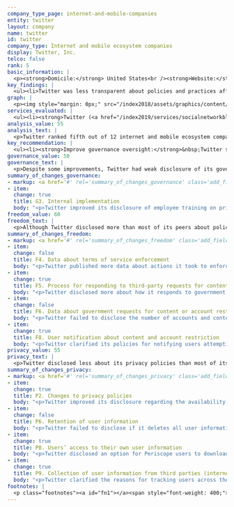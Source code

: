 ```yaml
---
company_type_page: internet-and-mobile-companies
entity: twitter
layout: company
name: twitter
id: twitter
company_type: Internet and mobile ecosystem companies
display: Twitter, Inc.
telco: false
rank: 5
basic_information: | 
  <p><strong>Domicile:</strong> United States<br /><strong>Website:</strong> <a href="https://twitter.com/">twitter.com</a><br /><strong>Download company report:</strong> <a href="/index2019/assets/static/download/Twitter2019.pdf">English</a></p>
key_findings: | 
  <ul><li>Twitter was less transparent about policies and practices affecting freedom of expression and privacy than most of the U.S. internet and mobile ecosystem companies evaluated in the Index.</li><li>It improved its disclosure of how it responds to government requests to restrict content or accounts by committing to carry out due diligence on such requests, but published limited data about the requests it received.</li><li>Twitter failed to disclose sufficient information about its security policies, earning the second-lowest score on these indicators.</li></ul>
graph: | 
  <p><img style="margin: 0px;" src="/index2018/assets/graphics/content/scores_company5.png" /></p>
services_evaluated: | 
  <ul><li><strong>Twitter (<a href="/index2019/services/socialnetworkblog/">Social networking &amp; blog</a>)</strong></li><li><strong>Periscope (<a href="/index2019/services/videophoto/">Video &amp; photo sharing</a>)</strong></li></ul>
analysis_value: 55
analysis_text: | 
  <p>Twitter ranked fifth out of 12 internet and mobile ecosystem companies, disclosing less about its processes to ensure respect for freedom of expression and privacy than most of its U.S. peers.<a href="#fn1"><sup><strong>1</strong></sup></a> Twitter stood out for disclosing more than most of its peers regarding policies affecting users&rsquo; freedom of expression, and it improved its disclosure slightly regarding its governance processes and options users have to obtain their user data, among other things.<a href="#fn2"><sup><strong>2</strong></sup></a> However, despite these improvements, the company&rsquo;s performance continued to lag. It failed to disclose sufficient information about its policies to ensure the privacy and security of users&rsquo; data, and of its governance processes in place to ensure respect for human rights compared to its U.S. peers. In addition, Twitter&rsquo;s disclosure declined in a few key areas, as the company revealed less comprehensive information about government requests it received to remove or restrict content or accounts and its data retention policies.<br /><br /></p><hr /><p><br /><strong>Twitter, Inc.</strong> operates a global social media platform with products and services that allow users to create, share, and find content on the Twitter social network, and livestream videos on Periscope. Twitter also provides advertising services and developer tools.</p><p><strong>Market cap:</strong> USD 26.5 billion<a href="#fn3"><sup><strong>3</strong></sup></a><br /><strong>NYSE:</strong> TWTR</p>
key_recommendation: | 
  <ul><li><strong>Improve governance oversight:</strong>&nbsp;Twitter should disclose if and how it conducts human rights impact assessments and offer clearer mechanisms to address users' privacy complaints.</li><li><strong>Be more transparent about data retention policies:</strong>&nbsp;Twitter should disclose more comprehensive information about what user data it retains and whether it deletes all user data when users terminate their accounts.</li><li><strong>Clarify security policies:</strong>&nbsp;Twitter should improve disclosure of its policies for responding to data breaches and encrypting user content and communication.</li></ul>
governance_value: 50
governance_text: | 
  <p>Despite some improvements, Twitter had weak disclosure of its governance and oversight over human rights issues, scoring lower than most U.S. internet and mobile ecosystem companies in this category. While it disclosed that it regularly engages with a range of stakeholders on freedom of expression and privacy issues (G5), Twitter is not a member of a multi-stakeholder initiative like the Global Network Initiative (GNI), which sets standards for how ICT companies should respect users&rsquo; human rights. The company clarified that it educates employees about its privacy policies and disclosed a whistleblower policy to allow employees to submit privacy-related complaints, but not those related to freedom of expression (G3). Twitter disclosed some information about conducting human rights risk assessments when launching new products or entering into new markets, but did not disclose whether it conducts risk assessments related to its use of automated decision-making or targeted advertising (G4). Twitter&rsquo;s complaints mechanisms were stronger than Google&rsquo;s and Facebook&rsquo;s but it was less clear how users can submit grievances related to privacy (G6).</p>
summary_of_changes_governance:
- markup: <a href='#' rel='summary_of_changes_governance' class='add_fieldset dashicons-before dashicons-plus'><span>Add fieldset</span></a>
- item:
  change: true
  title: G3. Internal implementation
  body: "<p>Twitter improved its disclosure of employee training on privacy issues and a whistleblower policy allowing employees to submit privacy-related concerns.</p>"
freedom_value: 60
freedom_text: | 
  <p>Although Twitter disclosed more than most of its peers about policies affecting users' freedom of expression&mdash;earning the second-best score in this category, behind Google&mdash;its overall score in this category declined slightly, and its disclosure fell short in a number of key areas.</p><p>Twitter earned the top score among its peers for clear disclosure of its rules and its processes for enforcing them (F3, F4, F8). It took a step forward by publishing a comprehensive Twitter Rules Enforcement report detailing what actions the company took to enforce its terms, but it was not clear if the company plans to publish this data on a regular basis, nor was the data available in a structured format (F4).<a href="#fn4"><sup><strong>4</strong></sup></a> It also earned a score improvement by clarifying that when it restricts content or accounts for violating its rules, it will notify Twitter users attempting to access the restricted content of the reason for the restriction (F8).</p><p>Twitter also performed relatively well on its disclosure about how it handles government and private requests to restrict accounts, disclosing less than only Google and Verizon Media (F5-F7).<a href="#fn5"><sup><strong>5</strong></sup></a> It clarified its process for responding to court orders and committed to carry out due diligence on government requests to remove or restrict content or accounts, including by pushing back against inappropriate or overbroad requests (F5). However, Twitter&rsquo;s data regarding content or account restriction requests no longer included as much information for Periscope (F6).</p>
summary_of_changes_freedom:
- markup: <a href='#' rel='summary_of_changes_freedom' class='add_fieldset dashicons-before dashicons-plus'><span>Add fieldset</span></a>
- item:
  change: false
  title: F4. Data about terms of service enforcement
  body: "<p>Twitter published more data about actions it took to enforce its own rules, but failed to clarify if it intends to publish this data regularly.</p>"
- item:
  change: true
  title: F5. Process for responding to third-party requests for content or account restriction
  body: "<p>Twitter disclosed more about how it responds to government requests to restrict content and accounts.</p>"
- item:
  change: false
  title: F6. Data about government requests for content or account restriction
  body: "<p>Twitter failed to disclose the number of accounts and content removed as a result of government requests for Periscope.</p>"
- item:
  change: true
  title: F8. User notification about content and account restriction
  body: "<p>Twitter clarified its policies for notifying users attempting to access restricted content.</p>"
privacy_value: 55
privacy_text: | 
  <p>Twitter disclosed less about its privacy policies than most of its U.S. peers&mdash;including Microsoft, Apple, Google, and Verizon Media. It provided little information about its security policies, earning the second-lowest score on these indicators (P13-P18). Like most companies, it failed to disclose any information about how it responds to data breaches (P15). It lacked clear disclosure about its encryption practices (P16). It also disclosed less than all of its U.S. peers, aside from Facebook, about steps it takes to help users keep their accounts secure (P17).</p><p>Twitter disclosed less than most of its U.S. peers about how it handles government and private requests to hand over user data (P10-P12). It revealed some information about how it responds to government requests, but not private requests (P10). Twitter tied with Facebook and Apple for disclosing the most data on third-party requests for user information it received and complied with (P11). However, like other U.S. companies, it did not divulge the exact number of requests received for user data under the Foreign Intelligence Surveillance Act (FISA) or National Security Letters (NSLs), or the actions it took in response to these requests, since it is prohibited by law from doing so.<a href="#fn6"><sup><strong>6</strong></sup></a></p><p>On a positive note, Twitter earned the top score among internet and mobile ecosystem companies for disclosure of how it handles user information (P3-P9). It disclosed clear information about what types of user data it collects and how (P3). It clarified why it may track users across third party apps or websites (P9). It also disclosed an option for Periscope users to download some of their data (P8). Although it disclosed more than most companies about its data retention policies, Twitter was less transparent than in the previous year about if and when it deletes user information after users close their accounts (P6).</p>
summary_of_changes_privacy:
- markup: <a href='#' rel='summary_of_changes_privacy' class='add_fieldset dashicons-before dashicons-plus'><span>Add fieldset</span></a>
- item:
  change: true
  title: P2. Changes to privacy policies
  body: "<p>Twitter improved its disclosure regarding the availability of an archive of previous versions of its privacy policy covering Periscope.</p>"
- item:
  change: false
  title: P6. Retention of user information
  body: "<p>Twitter failed to disclose if it deletes all user information after their accounts are terminated.</p>"
- item:
  change: true
  title: P8. Users’ access to their own user information
  body: "<p>Twitter disclosed an option for Periscope users to download some of their information.</p>"
- item:
  change: true
  title: P9. Collection of user information from third parties (internet companies)
  body: "<p>Twitter clarified the reasons for tracking users across the internet, using tracking tools like cookies or widgets.</p>"
footnotes: | 
  <p class="footnotes"><a id="fn1"></a><span style="font-weight: 400;">[1]</span> The research period for the 2019 Index ran from January 13, 2018 to February 8, 2019. Policies that came into effect after February 8, 2019 were not evaluated in this Index.</p><p class="footnotes"><a id="fn2"></a><span style="font-weight: 400;">[2]</span> For Twitter&rsquo;s performance in the 2018 Index, see: <a href="/index2018/companies/twitter">rankingdigitalrights.org/index2018/companies/twitter</a>&nbsp;</p><p class="footnotes"><a id="fn3"></a><span style="font-weight: 400;">[3]</span> Bloomberg Markets, Accessed April 18, 2019, <a href="https://www.bloomberg.com/quote/TWTR:US">www.bloomberg.com/quote/TWTR:US</a>&nbsp;</p><p class="footnotes"><a id="fn4"></a><span style="font-weight: 400;">[4]</span> Twitter Rules Enforcement report, <a href="https://transparency.twitter.com/en/twitter-rules-enforcement.html">transparency.twitter.com/en/twitter-rules-enforcement.html</a> &nbsp;</p><p class="footnotes"><a id="fn5"></a><span style="font-weight: 400;">[5]</span> Oath, which provides a range of communications services including Yahoo Mail and Tumblr, updated its name to Verizon Media on January 7, 2019. See: <a href="https://www.oath.com/2019/01/07/oath-is-now-verizon-media/">www.oath.com/2019/01/07/oath-is-now-verizon-media</a>&nbsp;&nbsp;</p><p class="footnotes"><a id="fn6"></a><span style="font-weight: 400;">[6]</span> &ldquo;USA FREEDOM Act of 2015,&rdquo; Pub. L. No. 114&ndash;23 (2015), <a href="https://www.congress.gov/bill/114th-congress/house-bill/2048">www.congress.gov/bill/114th-congress/house-bill/2048</a>&nbsp;</p>
---
```

